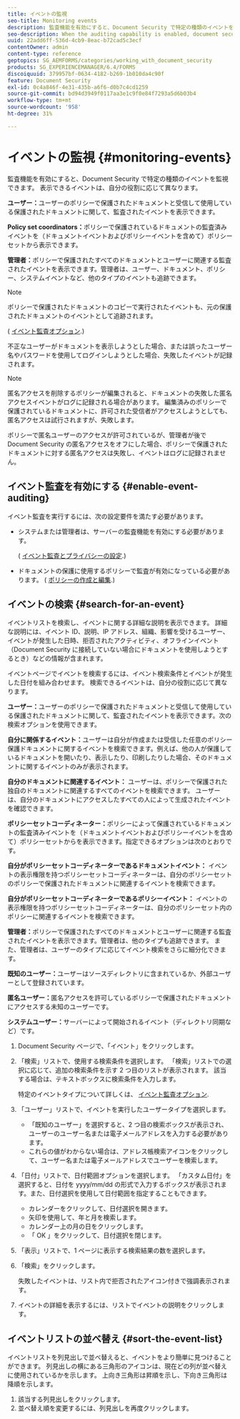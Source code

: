 ```yaml
---
title: イベントの監視
seo-title: Monitoring events
description: 監査機能を有効にすると、Document Security で特定の種類のイベントを監視できます。 Document Security を使用すると、イベントリストを簡単に検索および並べ替えることができます。
seo-description: When the auditing capability is enabled, document security enables you to monitor certain types of events. You can easily search and sort the events list using the document security.
uuid: 22add6ff-536d-4cb9-8eac-b72cad5c3ecf
contentOwner: admin
content-type: reference
geptopics: SG_AEMFORMS/categories/working_with_document_security
products: SG_EXPERIENCEMANAGER/6.4/FORMS
discoiquuid: 379957bf-0634-4182-b269-1b010da4c90f
feature: Document Security
exl-id: 0c4a846f-4e31-435b-a6f6-d0b7c4cd1259
source-git-commit: bd94d3949f0117aa3e1c9f0e84f7293a5d6b03b4
workflow-type: tm+mt
source-wordcount: '958'
ht-degree: 31%

---
```


# イベントの監視 {#monitoring-events}

監査機能を有効にすると、Document Security で特定の種類のイベントを監視できます。 表示できるイベントは、自分の役割に応じて異なります。

**ユーザー：**&#x200B;ユーザーのポリシーで保護されたドキュメントと受信して使用している保護されたドキュメントに関して、監査されたイベントを表示できます。

**Policy set coordinators：**&#x200B;ポリシーで保護されているドキュメントの監査済みイベントを（ドキュメントイベントおよびポリシーイベントを含めて）ポリシーセットから表示できます。

**管理者：**&#x200B;ポリシーで保護されたすべてのドキュメントとユーザーに関連する監査されたイベントを表示できます。管理者は、ユーザー、ドキュメント、ポリシー、システムイベントなど、他のタイプのイベントも追跡できます。

>[!NOTE]
>
>ポリシーで保護されたドキュメントのコピーで実行されたイベントも、元の保護されたドキュメントのイベントとして追跡されます。

( [イベント監査オプション](/help/forms/using/admin-help/configuring-client-server-options.md#event-auditing-options).)

不正なユーザーがドキュメントを表示しようとした場合、または誤ったユーザー名やパスワードを使用してログインしようとした場合、失敗したイベントが記録されます。

>[!NOTE]
>
>匿名アクセスを削除するポリシーが編集されると、ドキュメントの失敗した匿名アクセスイベントがログに記録される場合があります。 編集済みのポリシーで保護されているドキュメントに、許可された受信者がアクセスしようとしても、匿名アクセスは試行されますが、失敗します。

ポリシーで匿名ユーザーのアクセスが許可されているが、管理者が後で Document Security の匿名アクセスをオフにした場合、ポリシーで保護されたドキュメントに対する匿名アクセスは失敗し、イベントはログに記録されません。

## イベント監査を有効にする {#enable-event-auditing}

イベント監査を実行するには、次の設定要件を満たす必要があります。

* システムまたは管理者は、サーバーの監査機能を有効にする必要があります。

   ( [イベント監査とプライバシーの設定](/help/forms/using/admin-help/configuring-client-server-options.md#configuring-event-auditing-and-privacy-settings).)

* ドキュメントの保護に使用するポリシーで監査が有効になっている必要があります。 ( [ポリシーの作成と編集](/help/forms/using/admin-help/creating-policies.md#creating-and-editing-policies).)

## イベントの検索 {#search-for-an-event}

イベントリストを検索し、イベントに関する詳細な説明を表示できます。 詳細な説明には、イベント ID、説明、IP アドレス、組織、影響を受けるユーザー、イベントが発生した日時、拒否されたアクティビティ、オフラインイベント（Document Security に接続していない場合にドキュメントを使用しようとするとき）などの情報が含まれます。

イベントページでイベントを検索するには、イベント検索条件とイベントが発生した日付を組み合わせます。 検索できるイベントは、自分の役割に応じて異なります。

**ユーザー：**&#x200B;ユーザーのポリシーで保護されたドキュメントと受信して使用している保護されたドキュメントに関して、監査されたイベントを表示できます。次の検索オプションを使用できます。

**自分に関係するイベント：**&#x200B;ユーザーは自分が作成または受信した任意のポリシー保護ドキュメントに関するイベントを検索できます。例えば、他の人が保護しているドキュメントを開いたり、表示したり、印刷したりした場合、そのドキュメントに関するイベントのみが表示されます。

**自分のドキュメントに関連するイベント：** ユーザーは、ポリシーで保護された独自のドキュメントに関連するすべてのイベントを検索できます。 ユーザーは、自分のドキュメントにアクセスしたすべての人によって生成されたイベントを確認できます。

**ポリシーセットコーディネーター：**&#x200B;ポリシーによって保護されているドキュメントの監査済みイベントを（ドキュメントイベントおよびポリシーイベントを含めて）ポリシーセットからを表示できます。指定できるオプションは次のとおりです。

**自分がポリシーセットコーディネーターであるドキュメントイベント：** イベントの表示権限を持つポリシーセットコーディネーターは、自分のポリシーセットのポリシーで保護されたドキュメントに関連するイベントを検索できます。

**自分がポリシーセットコーディネーターであるポリシーイベント：** イベントの表示権限を持つポリシーセットコーディネーターは、自分のポリシーセット内のポリシーに関連するイベントを検索できます。

**管理者：**&#x200B;ポリシーで保護されたすべてのドキュメントとユーザーに関連する監査されたイベントを表示できます。管理者は、他のタイプも追跡できます。 また、管理者は、ユーザーのタイプに応じてイベント検索をさらに細分化できます。

**既知のユーザー：**&#x200B;ユーザーはソースディレクトリに含まれているか、外部ユーザーとして登録されています。

**匿名ユーザー：**&#x200B;匿名アクセスを許可しているポリシーで保護されたドキュメントにアクセスする未知のユーザーです。

**システムユーザー：**&#x200B;サーバーによって開始されるイベント（ディレクトリ同期など）です。

1. Document Security ページで、「イベント」をクリックします。
1. 「検索」リストで、使用する検索条件を選択します。 「検索」リストでの選択に応じて、追加の検索条件を示す 2 つ目のリストが表示されます。 該当する場合は、テキストボックスに検索条件を入力します。

   特定のイベントタイプについて詳しくは、 [イベント監査オプション](/help/forms/using/admin-help/configuring-client-server-options.md#event-auditing-options).

1. 「ユーザー」リストで、イベントを実行したユーザータイプを選択します。

   * 「既知のユーザー」を選択すると、2 つ目の検索ボックスが表示され、ユーザーのユーザー名または電子メールアドレスを入力する必要があります。
   * これらの値がわからない場合は、アドレス帳検索アイコンをクリックして、ユーザー名または電子メールアドレスでユーザーを検索します。

1. 「日付」リストで、日付範囲オプションを選択します。 「カスタム日付」を選択すると、日付を yyyy/mm/dd の形式で入力するボックスが表示されます。また、日付選択を使用して日付範囲を指定することもできます。

   * カレンダーをクリックして、日付選択を開きます。
   * 矢印を使用して、年と月を検索します。
   * カレンダー上の月の日をクリックします。
   * 「 OK 」をクリックして、日付選択を閉じます。

1. 「表示」リストで、1 ページに表示する検索結果の数を選択します。
1. 「検索」をクリックします。

   失敗したイベントは、リスト内で拒否されたアイコン付きで強調表示されます。

1. イベントの詳細を表示するには、リストでイベントの説明をクリックします。

## イベントリストの並べ替え {#sort-the-event-list}

イベントリストを列見出しで並べ替えると、イベントをより簡単に見つけることができます。 列見出しの横にある三角形のアイコンは、現在どの列が並べ替えに使用されているかを示します。 上向き三角形は昇順を示し、下向き三角形は降順を示します。

1. 該当する列見出しをクリックします。
1. 並べ替え順を変更するには、列見出しを再度クリックします。
